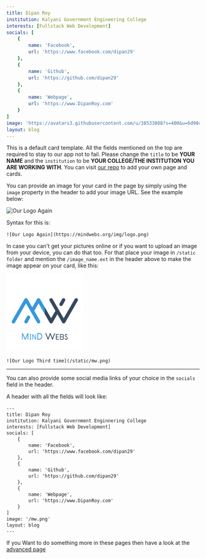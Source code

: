 ```yaml
---
title: Dipan Roy
institution: Kalyani Government Engineering College
interests: [Fullstack Web Development]
socials: [
    {
        name: 'Facebook',
        url: 'https://www.facebook.com/dipan29'
    },
    {
        name: 'Github',
        url: 'https://github.com/dipan29'
    },
    {
        name: 'Webpage',
        url: 'https://www.DipanRoy.com'
    }
]
image: 'https://avatars3.githubusercontent.com/u/38533808?s=400&u=6d90cdad482393f74dc5e39f080f657afc9ae297&v=4'
layout: blog
---
```


This is a default card template. All the fields mentioned on the top are required to stay to our app not to fail. Please change the `title` to be **YOUR NAME** and the `institution` to be **YOUR COLLEGE/THE INSTITUTION YOU ARE WORKING WITH**. You can visit [our repo](https://github.com/mindwebs/hacktoberfest_2020_participation_cards) to add your own page and cards.

 
You can provide an image for your card in the page by simply using the `image` property in the header to add your image URL.
See the example below:

![Our Logo Again](https://mindwebs.org/img/logo.png)

Syntax for this is: 

```
![Our Logo Again](https://mindwebs.org/img/logo.png)
```

In case you can't get your pictures online or if you want to upload an image from your device, you can do that too. For that place your image in `/static folder` and mention the `/image_name.ext` in the header above to make the image appear on your card, like this:

![Our Logo Third time](/static/mw.png)



```
![Our Logo Third time](/static/mw.png)
```

---


You can also provide some social media links of your choice in the `socials` field in the header.

A header with all the fields will look like:


```
---
title: Dipan Roy
institution: Kalyani Government Enginnering College
interests: [Fullstack Web Development]
socials: [
    {
        name: 'Facebook',
        url: 'https://www.facebook.com/dipan29'
    },
    {
        name: 'Github',
        url: 'https://github.com/dipan29'
    },
    {
        name: 'Webpage',
        url: 'https://www.DipanRoy.com'
    }
]
image: '/mw.png'
layout: blog
---
```




If you Want to do something more in these pages then have a look at the [advanced page](/posts/advanced-features)

